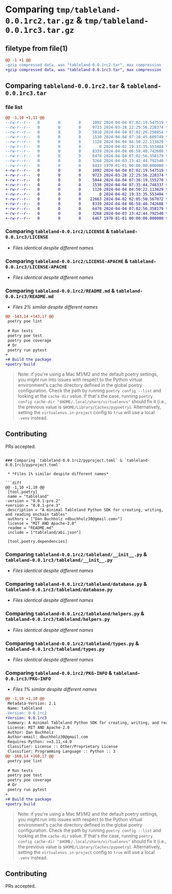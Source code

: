 # Comparing `tmp/tableland-0.0.1rc2.tar.gz` & `tmp/tableland-0.0.1rc3.tar.gz`

## filetype from file(1)

```diff
@@ -1 +1 @@
-gzip compressed data, was "tableland-0.0.1rc2.tar", max compression
+gzip compressed data, was "tableland-0.0.1rc3.tar", max compression
```

## Comparing `tableland-0.0.1rc2.tar` & `tableland-0.0.1rc3.tar`

### file list

```diff
@@ -1,10 +1,11 @@
--rw-r--r--   0        0        0     1092 2024-04-04 07:02:19.547519 tableland-0.0.1rc2/LICENSE
--rw-r--r--   0        0        0     9723 2024-03-28 22:25:56.228374 tableland-0.0.1rc2/LICENSE-APACHE
--rw-r--r--   0        0        0     5810 2024-04-04 07:02:26.258854 tableland-0.0.1rc2/README.md
--rw-r--r--   0        0        0     1530 2024-04-04 07:18:45.609749 tableland-0.0.1rc2/pyproject.toml
--rw-r--r--   0        0        0     1120 2024-04-04 04:50:22.113829 tableland-0.0.1rc2/tableland/__init__.py
--rw-r--r--   0        0        0        0 2024-04-02 19:33:35.553404 tableland-0.0.1rc2/tableland/__main__.py
--rw-r--r--   0        0        0     8339 2024-04-04 06:58:40.742608 tableland-0.0.1rc2/tableland/database.py
--rw-r--r--   0        0        0     6478 2024-04-04 07:02:56.358179 tableland-0.0.1rc2/tableland/helpers.py
--rw-r--r--   0        0        0     3268 2024-04-03 23:42:44.792540 tableland-0.0.1rc2/tableland/types.py
--rw-r--r--   0        0        0     6433 1970-01-01 00:00:00.000000 tableland-0.0.1rc2/PKG-INFO
+-rw-r--r--   0        0        0     1092 2024-04-04 07:02:19.547519 tableland-0.0.1rc3/LICENSE
+-rw-r--r--   0        0        0     9723 2024-03-28 22:25:56.228374 tableland-0.0.1rc3/LICENSE-APACHE
+-rw-r--r--   0        0        0     5844 2024-04-04 07:36:19.155270 tableland-0.0.1rc3/README.md
+-rw-r--r--   0        0        0     1530 2024-04-04 07:35:44.748337 tableland-0.0.1rc3/pyproject.toml
+-rw-r--r--   0        0        0     1120 2024-04-04 04:50:22.113829 tableland-0.0.1rc3/tableland/__init__.py
+-rw-r--r--   0        0        0        0 2024-04-02 19:33:35.553404 tableland-0.0.1rc3/tableland/__main__.py
+-rw-r--r--   0        0        0    22663 2024-04-02 02:05:50.567072 tableland-0.0.1rc3/tableland/abi.json
+-rw-r--r--   0        0        0     8339 2024-04-04 06:58:40.742608 tableland-0.0.1rc3/tableland/database.py
+-rw-r--r--   0        0        0     6478 2024-04-04 07:02:56.358179 tableland-0.0.1rc3/tableland/helpers.py
+-rw-r--r--   0        0        0     3268 2024-04-03 23:42:44.792540 tableland-0.0.1rc3/tableland/types.py
+-rw-r--r--   0        0        0     6467 1970-01-01 00:00:00.000000 tableland-0.0.1rc3/PKG-INFO
```

### Comparing `tableland-0.0.1rc2/LICENSE` & `tableland-0.0.1rc3/LICENSE`

 * *Files identical despite different names*

### Comparing `tableland-0.0.1rc2/LICENSE-APACHE` & `tableland-0.0.1rc3/LICENSE-APACHE`

 * *Files identical despite different names*

### Comparing `tableland-0.0.1rc2/README.md` & `tableland-0.0.1rc3/README.md`

 * *Files 2% similar despite different names*

```diff
@@ -143,14 +143,17 @@
 poetry poe lint
 
 # Run tests
 poetry poe test
 poetry poe coverage
 # Or
 poetry run pytest
+
+# Build the package
+poetry build
 ```
 
 > Note: if you're using a Mac M1/M2 and the default poetry settings, you _might_ run into issues with respect to the Python virtual environment's cache directory defined in the global poetry configuration. Check the path by running `poetry config --list` and looking at the `cache-dir` value. If that's the case, running `poetry config cache-dir "$HOME/.local/share/virtualenvs"` should fix it (i.e., the previous value is `$HOME/Library/Caches/pypoetry`). Alternatively, setting the `virtualenvs.in-project` config to `true` will use a local `.venv` instead.
 
 ## Contributing
 
 PRs accepted.
```

### Comparing `tableland-0.0.1rc2/pyproject.toml` & `tableland-0.0.1rc3/pyproject.toml`

 * *Files 1% similar despite different names*

```diff
@@ -1,10 +1,10 @@
 [tool.poetry]
 name = "tableland"
-version = "0.0.1-pre.2"
+version = "0.0.1-pre.3"
 description = "A minimal Tableland Python SDK for creating, writing, and reading onchain tables"
 authors = ["Dan Buchholz <dbuchholz30@gmail.com>"]
 license = "MIT AND Apache-2.0"
 readme = "README.md"
 include = ["tableland/abi.json"]
 
 [tool.poetry.dependencies]
```

### Comparing `tableland-0.0.1rc2/tableland/__init__.py` & `tableland-0.0.1rc3/tableland/__init__.py`

 * *Files identical despite different names*

### Comparing `tableland-0.0.1rc2/tableland/database.py` & `tableland-0.0.1rc3/tableland/database.py`

 * *Files identical despite different names*

### Comparing `tableland-0.0.1rc2/tableland/helpers.py` & `tableland-0.0.1rc3/tableland/helpers.py`

 * *Files identical despite different names*

### Comparing `tableland-0.0.1rc2/tableland/types.py` & `tableland-0.0.1rc3/tableland/types.py`

 * *Files identical despite different names*

### Comparing `tableland-0.0.1rc2/PKG-INFO` & `tableland-0.0.1rc3/PKG-INFO`

 * *Files 1% similar despite different names*

```diff
@@ -1,10 +1,10 @@
 Metadata-Version: 2.1
 Name: tableland
-Version: 0.0.1rc2
+Version: 0.0.1rc3
 Summary: A minimal Tableland Python SDK for creating, writing, and reading onchain tables
 License: MIT AND Apache-2.0
 Author: Dan Buchholz
 Author-email: dbuchholz30@gmail.com
 Requires-Python: >=3.11,<4.0
 Classifier: License :: Other/Proprietary License
 Classifier: Programming Language :: Python :: 3
@@ -160,14 +160,17 @@
 poetry poe lint
 
 # Run tests
 poetry poe test
 poetry poe coverage
 # Or
 poetry run pytest
+
+# Build the package
+poetry build
 ```
 
 > Note: if you're using a Mac M1/M2 and the default poetry settings, you _might_ run into issues with respect to the Python virtual environment's cache directory defined in the global poetry configuration. Check the path by running `poetry config --list` and looking at the `cache-dir` value. If that's the case, running `poetry config cache-dir "$HOME/.local/share/virtualenvs"` should fix it (i.e., the previous value is `$HOME/Library/Caches/pypoetry`). Alternatively, setting the `virtualenvs.in-project` config to `true` will use a local `.venv` instead.
 
 ## Contributing
 
 PRs accepted.
```

